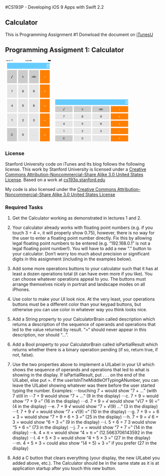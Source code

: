 #CS193P - Developing iOS 9 Apps with Swift 2.2

## Calculator 
This is Programming Assignment #1
Donwload the document on [iTunesU]( http://apple.co/1OapOAg)


## Programming Assigment 1: Calculator
<img src="https://github.com/oliverbarreto/CS193p2016_Calculator1/blob/master/Calculator1.png" width= "30%">
<img src="https://github.com/oliverbarreto/CS193p2016_Calculator1/blob/master/Calculator2.png" width="50%">

### License
Stanford University code on iTunes and Its blog follows the following license. This work by Stanford University is licensed under a [Creative Commons Attribution-Noncommercial-Share Alike 3.0 United States License](http://creativecommons.org/licenses/by-nc-sa/3.0/us/). Based on a work at [cs193p.stanford.edu](http://cs193p.stanford.edu/)

My code is also licensed under the [Creative Commons Attribution-Noncommercial-Share Alike 3.0 United States License](http://creativecommons.org/licenses/by-nc-sa/3.0/us/)
<!---
![Calculator](https://github.com/oliverbarreto/CS193p2016_Calculator1/blob/master/Calculator1.png "Logo Title Text 1")
-->


### Required Tasks
1. Get the Calculator working as demonstrated in lectures 1 and 2.
2. Your calculator already works with floating point numbers (e.g. if you touch 3 ÷ 4 =, it will properly show 0.75), however, there is no way for the user to enter a floating point number directly. Fix this by allowing legal floating point numbers to be entered (e.g. “192.168.0.1” is not a legal floating point number!). You will have to add a new “.” button to your calculator. Don’t worry too much about precision or significant digits in this assignment (including in the examples below).
3. Add some more operations buttons to your calculator such that it has at least a dozen operations total (it can have even more if you like). You can choose whatever operations appeal to you. The buttons must arrange themselves nicely in portrait and landscape modes on all iPhones.
4. Use color to make your UI look nice. At the very least, your operations buttons must be a different color than your keypad buttons, but otherwise you can use color in whatever way you think looks nice.
5. Add a String property to your CalculatorBrain called description which returns a description of the sequence of operands and operations that led to the value returned by result. “=“ should never appear in this description, nor should “...”.
6. Add a Bool property to your CalculatorBrain called isPartialResult which returns whether there is a binary operation pending (if so, return true, if not, false).
7. Use the two properties above to implement a UILabel in your UI which shows the sequence of operands and operations that led to what is showing in the display. If isPartialResult, put . . . on the end of the UILabel, else put =. If the userIsInTheMiddleOfTypingANumber, you can leave the UILabel showing whatever was there before the user started typing the number. Examples:
⋅⋅⋅touching 7 + would show “7 + ...” (with 7 still in
⋅⋅⋅7 + 9 would show “7 + ...” (9 in the display)
⋅⋅⋅c. 7 + 9 = would show “7 + 9 =” (16 in the display)
⋅⋅⋅d. 7 + 9 = √ would show “√(7 + 9) =” (4 in the display)
⋅⋅⋅e. 7 + 9 √ would show “7 + √(9) ...” (3 in the display)
⋅⋅⋅f. 7 + 9 √ = would show “7 + √(9) =“ (10 in the display)
⋅⋅⋅g. 7 + 9 = + 6 + 3 = would show “7 + 9 + 6 + 3 =” (25 in the display)
⋅⋅⋅h. 7 + 9 = √ 6 + 3 = would show “6 + 3 =” (9 in the display)
⋅⋅⋅i. 5 + 6 = 7 3 would show “5 + 6 =” (73 in the display)
⋅⋅⋅j. 7 + = would show “7 + 7 =” (14 in the display)
⋅⋅⋅k. 4 × π = would show “4 × π =“ (12.5663706143592 in the display)
⋅⋅⋅l. 4 + 5 × 3 = would show “4 + 5 × 3 =” (27 in the display)
⋅⋅⋅m. 4 + 5 × 3 = could also show “(4 + 5) × 3 =” if you prefer (27 in the display)

8. Add a C button that clears everything (your display, the new UILabel you added above, etc.). The Calculator should be in the same state as it is at application startup after you touch this new button.
